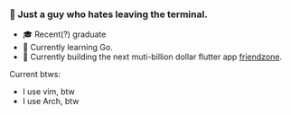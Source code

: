 ### 📌 Just a guy who hates leaving the terminal.
- 🎓 Recent(?) graduate
- 🚀 Currently learning Go.
- 🔨 Currently building the next muti-billion dollar flutter app [friendzone](https://github.com/Sansquad/friendzone).

Current btws:
- I use vim, btw
- I use Arch, btw

<!--
**leesj092/leesj092** is a ✨ _special_ ✨ repository because its `README.md` (this file) appears on your GitHub profile.

Here are some ideas to get you started:

- 🔭 I’m currently working on ...
- 🌱 I’m currently learning ...
- 👯 I’m looking to collaborate on ...
- 🤔 I’m looking for help with ...
- 💬 Ask me about ...
- 📫 How to reach me: ...
- 😄 Pronouns: ...
- ⚡ Fun fact: ...
-->
